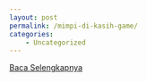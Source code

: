 ```yaml
---
layout: post
permalink: /mimpi-di-kasih-game/
categories:
    - Uncategorized
---
```


[Baca Selengkapnya](/03)